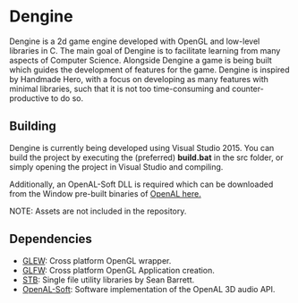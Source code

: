 # Dengine
Dengine is a 2d game engine developed with OpenGL and low-level libraries in C. The main goal of Dengine is to facilitate learning from many aspects of Computer Science. Alongside Dengine a game is being built which guides the development of features for the game. Dengine is inspired by Handmade Hero, with a focus on developing as many features with minimal libraries, such that it is not too time-consuming and counter-productive to do so.

## Building
Dengine is currently being developed using Visual Studio 2015. You can build the project by executing the (preferred) **build.bat** in the src folder, or simply opening the project in Visual Studio and compiling. 

Additionally, an OpenAL-Soft DLL is required which can be downloaded from the Window pre-built binaries of [OpenAL here.](http://kcat.strangesoft.net/openal.html)

NOTE: Assets are not included in the repository.

## Dependencies
- [GLEW](http://glew.sourceforge.net/): Cross platform OpenGL wrapper.
- [GLFW](http://www.glfw.org/): Cross platform OpenGL Application creation.
- [STB](http://www.glfw.org/): Single file utility libraries by Sean Barrett.
- [OpenAL-Soft](https://github.com/kcat/openal-soft): Software implementation of the OpenAL 3D audio API.
